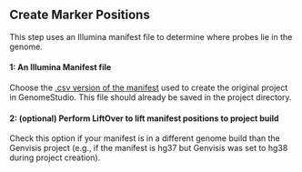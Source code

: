 ## Create Marker Positions
This step uses an Illumina manifest file to determine where probes lie in the genome.

#### 1: An Illumina Manifest file
Choose the [.csv version of the manifest](../#/documentation/AppendixAGenomeStudio--finding-illumina-manifest-files) used to create the original project in GenomeStudio. This file should already be saved in the project directory.

#### 2: (optional) Perform LiftOver to lift manifest positions to project build
Check this option if your manifest is in a different genome build than the Genvisis project (e.g., if the manifest is hg37 but Genvisis was set to hg38 during project creation).
